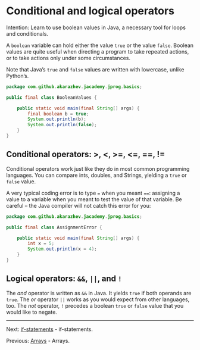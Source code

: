 # Conditional and logical operators

Intention: Learn to use boolean values in Java, a necessary tool for loops and conditionals.

A `boolean` variable can hold either the value `true` or the value `false`. Boolean values are quite useful when directing 
a program to take repeated actions, or to take actions only under some circumstances.

Note that Java’s `true` and `false` values are written with lowercase, unlike Python’s.

```java
package com.github.akarazhev.jacademy.jprog.basics;

public final class BooleanValues {

    public static void main(final String[] args) {
        final boolean b = true;
        System.out.println(b);
        System.out.println(false);
    }
}
```

## Conditional operators: >, <, >=, <=, ==, !=

Conditional operators work just like they do in most common programming languages. You can compare ints, doubles, 
and Strings, yielding a `true` or `false` value.

A very typical coding error is to type `=` when you meant `==`: assigning a value to a variable when you meant to test 
the value of that variable. Be careful – the Java compiler will not catch this error for you:

```java
package com.github.akarazhev.jacademy.jprog.basics;

public final class AssignmentError {

    public static void main(final String[] args) {
        int x = 5;
        System.out.println(x = 4);
    }
}
```

## Logical operators: `&&`, `||`, and `!`

The <i>and</i> operator is written as `&&` in Java. It yields `true` if both operands are `true`. 
The <i>or</i> operator `||` works as you would expect from other languages, too. 
The <i>not</i> operator, `!` precedes a boolean `true` or `false` value that you would like to negate.

<hr>

Next: [if-statements](if-state.md "if-statements") - if-statements.

Previous: [Arrays](arrays.md "Arrays") - Arrays.